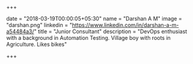 +++

date = "2018-03-19T00:00:05+05:30"
name = "Darshan A M"
image = "darshan.png"
linkedin = "https://www.linkedin.com/in/darshan-a-m-a54484a3/"
title = "Junior Consultant"
description = "DevOps enthusiast with a background in Automation Testing. Village boy with roots in Agriculture. Likes bikes"

+++
